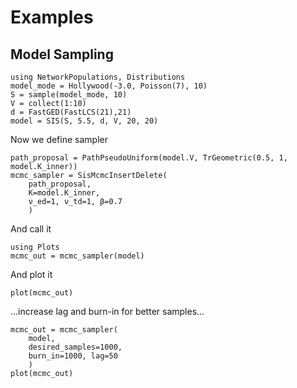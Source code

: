 # Examples 

## Model Sampling 

```@example model_sampling
using NetworkPopulations, Distributions 
model_mode = Hollywood(-3.0, Poisson(7), 10)
S = sample(model_mode, 10)
V = collect(1:10)
d = FastGED(FastLCS(21),21)
model = SIS(S, 5.5, d, V, 20, 20)
```

Now we define sampler 

```@example model_sampling
path_proposal = PathPseudoUniform(model.V, TrGeometric(0.5, 1, model.K_inner))
mcmc_sampler = SisMcmcInsertDelete(
    path_proposal, 
    K=model.K_inner, 
    ν_ed=1, ν_td=1, β=0.7
    )

```

And call it 

```@example model_sampling
using Plots
mcmc_out = mcmc_sampler(model)
```

And plot it 

```@example model_sampling
plot(mcmc_out)
```

...increase lag and burn-in for better samples...


```@example model_sampling
mcmc_out = mcmc_sampler(
    model, 
    desired_samples=1000, 
    burn_in=1000, lag=50
    )
plot(mcmc_out)
```